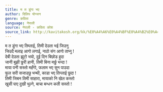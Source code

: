 ```yaml
---
title: म त डुंगा भए
author: दिलिप योन्जन
genre: कविता
language: नेपाली
source: नेपाली - कविता कोश
source_link: http://kavitakosh.org/kk/%E0%A4%A6%E0%A4%BF%E0%A4%B2%E0%A4%BF%E0%A4%AA_%E0%A4%AF%E0%A5%8B%E0%A4%A8%E0%A5%8D%E0%A4%9C%E0%A4%A8
---
```


म त डुंगा भए तिम्लाई, तिमी देउता भई जिउनु  
जिउदै मलाइ आगो लगाई, नाठो संग आगो ताप्नु !  
देबी देउता झुटो भयो, दुई दिन बिछोड हुदा  
जानी बुझी छुरी हानी, तिमी बिना मर्छु भन्दा !  
माया पनी सस्तो महँगो, फलाम भए सुन पाउदा  
फुल सरी सजाउछु भन्थी, काडा भए तिन्लाई छुदा !  
तिमी जिबन तिमी साहारा, मायाको नि खेल कस्तो  
खुसी पाए दुखी भुल्ने, बाचा बन्धन कती सस्तो !
